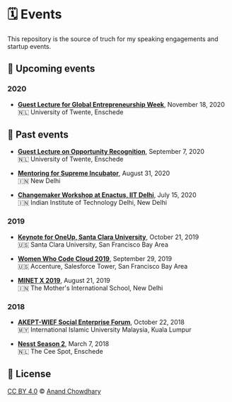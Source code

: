 # 🗓 Events

This repository is the source of truch for my speaking engagements and startup events.

<!--events-->

## 🔮 Upcoming events

### 2020

- [**Guest Lecture for Global Entrepreneurship Week**](./events/2020/ut-global-entrepreneurship-week.md), November 18, 2020  
  🇳🇱 University of Twente, Enschede

## 📜 Past events

- [**Guest Lecture on Opportunity Recognition**](./events/2020/ut-opportunity-recognition.md), September 7, 2020  
  🇳🇱 University of Twente, Enschede

- [**Mentoring for Supreme Incubator**](./events/2020/supreme-incubator.md), August 31, 2020  
  🇮🇳 New Delhi

- [**Changemaker Workshop at Enactus, IIT Delhi**](./events/2020/enactus-iitd-panel.md), July 15, 2020  
  🇮🇳 Indian Institute of Technology Delhi, New Delhi

### 2019

- [**Keynote for OneUp, Santa Clara University**](./events/2019/oneup-scu.md), October 21, 2019  
  🇺🇸 Santa Clara University, San Francisco Bay Area

- [**Women Who Code Cloud 2019**](./events/2019/wwcode-cloud.md), September 29, 2019  
  🇺🇸 Accenture, Salesforce Tower, San Francisco Bay Area

- [**MINET X 2019**](./events/2019/minet-x-2019.md), August 21, 2019  
  🇮🇳 The Mother's International School, New Delhi

### 2018

- [**AKEPT-WIEF Social Enterprise Forum**](./events/2018/wief-2018.md), October 22, 2018  
  🇲🇾 International Islamic University Malaysia, Kuala Lumpur

- [**Nesst Season 2**](./events/2018/nesst-season-2.md), March 7, 2018  
  🇳🇱 The Cee Spot, Enschede
<!--/events-->

## 📄 License

[CC BY 4.0](./LICENSE) © [Anand Chowdhary](https://anandchowdhary.com)
